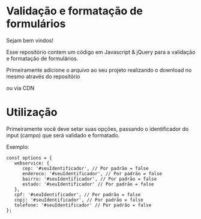# Validação e formatação de formulários

Sejam bem vindos! 

Esse repositório contem um código em Javascript & jQuery para a validação e formatação de formulários. 

Primeiramente adicione o arquivo ao seu projeto realizando o download no mesmo através do repositório

<blockquote> <script src="validador-formularios.js"></script> </blockquote>

ou via CDN

<blockquote> <script src="validador-formularios.js"></script> </blockquote>

<h1> Utilização </h1>

Primeiramente você deve setar suas opções, passando o identificador do input (campo) que será validado e formatado.

Exemplo:

```
const options = {   
   webservice: {  
      cep: '#seuIdentificador', // Por padrão = false  
      endereco: '#seuIdentificador', // Por padrão = false  
      bairro: '#seuIdentificador', // Por padrão = false
      estado: '#seuIdentificador' // Por padrão = false 
   }, 
   cpf: '#seuIdentificador', // Por padrão = false 
   cnpj: '#seuIdentificador', // Por padrão = false 
   telefone: '#seuIdentificador' // Por padrão = false 
};
```    


